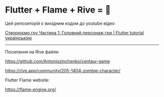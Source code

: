 # Flutter + Flame + Rive = 💖

Цей репозиторій є вихідним кодом до youtube відео

[Створюємо гру Частина 1: Головний персонаж гри | Flutter tutorial українською](https://youtu.be/8pNqWEgyy58)


---

Посилання на Rive файли:

https://github.com/Antoniozinchenko/centaur-game

https://rive.app/community/205-1404-zombie-character/

Flutter Flame website: 

https://flame-engine.org/
